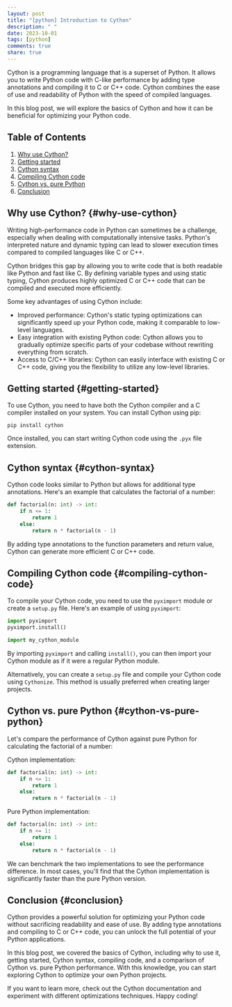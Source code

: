 ```yaml
---
layout: post
title: "[python] Introduction to Cython"
description: " "
date: 2023-10-01
tags: [python]
comments: true
share: true
---
```


Cython is a programming language that is a superset of Python. It allows you to write Python code with C-like performance by adding type annotations and compiling it to C or C++ code. Cython combines the ease of use and readability of Python with the speed of compiled languages.

In this blog post, we will explore the basics of Cython and how it can be beneficial for optimizing your Python code.

## Table of Contents

1. [Why use Cython?](#why-use-cython)
2. [Getting started](#getting-started)
3. [Cython syntax](#cython-syntax)
4. [Compiling Cython code](#compiling-cython-code)
5. [Cython vs. pure Python](#cython-vs-pure-python)
6. [Conclusion](#conclusion)

## Why use Cython? {#why-use-cython}

Writing high-performance code in Python can sometimes be a challenge, especially when dealing with computationally intensive tasks. Python's interpreted nature and dynamic typing can lead to slower execution times compared to compiled languages like C or C++.

Cython bridges this gap by allowing you to write code that is both readable like Python and fast like C. By defining variable types and using static typing, Cython produces highly optimized C or C++ code that can be compiled and executed more efficiently.

Some key advantages of using Cython include:

- Improved performance: Cython's static typing optimizations can significantly speed up your Python code, making it comparable to low-level languages.
- Easy integration with existing Python code: Cython allows you to gradually optimize specific parts of your codebase without rewriting everything from scratch.
- Access to C/C++ libraries: Cython can easily interface with existing C or C++ code, giving you the flexibility to utilize any low-level libraries.

## Getting started {#getting-started}

To use Cython, you need to have both the Cython compiler and a C compiler installed on your system. You can install Cython using pip:

```shell
pip install cython
```

Once installed, you can start writing Cython code using the `.pyx` file extension.

## Cython syntax {#cython-syntax}

Cython code looks similar to Python but allows for additional type annotations. Here's an example that calculates the factorial of a number:

```python
def factorial(n: int) -> int:
    if n <= 1:
        return 1
    else:
        return n * factorial(n - 1)
```

By adding type annotations to the function parameters and return value, Cython can generate more efficient C or C++ code.

## Compiling Cython code {#compiling-cython-code}

To compile your Cython code, you need to use the `pyximport` module or create a `setup.py` file. Here's an example of using `pyximport`:

```python
import pyximport
pyximport.install()

import my_cython_module
```

By importing `pyximport` and calling `install()`, you can then import your Cython module as if it were a regular Python module.

Alternatively, you can create a `setup.py` file and compile your Cython code using `Cythonize`. This method is usually preferred when creating larger projects.

## Cython vs. pure Python {#cython-vs-pure-python}

Let's compare the performance of Cython against pure Python for calculating the factorial of a number:

Cython implementation:
```python
def factorial(n: int) -> int:
    if n <= 1:
        return 1
    else:
        return n * factorial(n - 1)
```

Pure Python implementation:
```python
def factorial(n: int) -> int:
    if n <= 1:
        return 1
    else:
        return n * factorial(n - 1)
```

We can benchmark the two implementations to see the performance difference. In most cases, you'll find that the Cython implementation is significantly faster than the pure Python version.

## Conclusion {#conclusion}

Cython provides a powerful solution for optimizing your Python code without sacrificing readability and ease of use. By adding type annotations and compiling to C or C++ code, you can unlock the full potential of your Python applications.

In this blog post, we covered the basics of Cython, including why to use it, getting started, Cython syntax, compiling code, and a comparison of Cython vs. pure Python performance. With this knowledge, you can start exploring Cython to optimize your own Python projects.

If you want to learn more, check out the Cython documentation and experiment with different optimizations techniques. Happy coding!